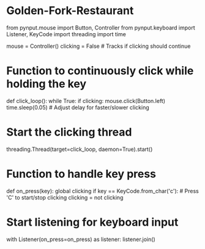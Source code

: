 # Golden-Fork-Restaurant

from pynput.mouse import Button, Controller
from pynput.keyboard import Listener, KeyCode
import threading
import time

mouse = Controller()
clicking = False  # Tracks if clicking should continue

# Function to continuously click while holding the key
def click_loop():
    while True:
        if clicking:
            mouse.click(Button.left)
        time.sleep(0.05)  # Adjust delay for faster/slower clicking

# Start the clicking thread
threading.Thread(target=click_loop, daemon=True).start()

# Function to handle key press
def on_press(key):
    global clicking
    if key == KeyCode.from_char('c'):  # Press 'C' to start/stop clicking
        clicking = not clicking

# Start listening for keyboard input
with Listener(on_press=on_press) as listener:
    listener.join()